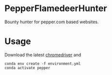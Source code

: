 # PepperFlamedeerHunter
Bounty hunter for pepper.com based websites.


# Usage
Download the latest [chromedriver](https://sites.google.com/a/chromium.org/chromedriver/downloads) and 
```
conda env create -f environment.yml
conda activate pepper
```

